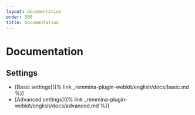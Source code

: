 ```yaml
---
layout: documentation
order: 500
title: Documentation
---
```

# Documentation

## Settings

* [Basic settings]({% link _remmina-plugin-webkit/english/docs/basic.md %})
* [Advanced settings]({% link _remmina-plugin-webkit/english/docs/advanced.md %})
